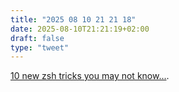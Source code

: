 ```yaml
---
title: "2025 08 10 21 21 18"
date: 2025-08-10T21:21:19+02:00
draft: false
type: "tweet"
---
```

[10 new zsh tricks you may not know...](https://leahneukirchen.org/blog/archive/2012/02/10-new-zsh-tricks-you-may-not-know.html).
